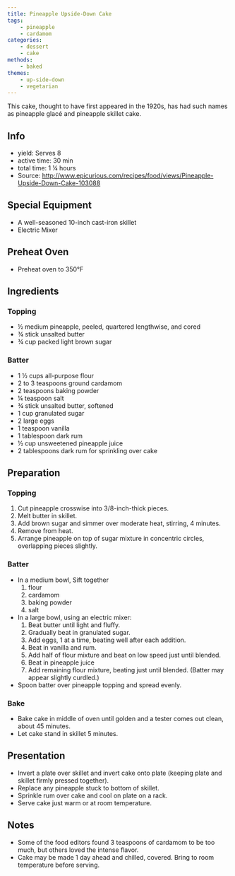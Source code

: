 ```yaml
---
title: Pineapple Upside-Down Cake
tags:
    - pineapple
    - cardamom
categories: 
    - dessert
    - cake
methods:
    - baked
themes:
    - up-side-down
    - vegetarian
---
```


This cake, thought to have first appeared in the 1920s, has had such names as pineapple glacé and pineapple skillet cake.

## Info

-   yield: Serves 8
-   active time: 30 min
-   total time: 1 ¼ hours
-   Source: http://www.epicurious.com/recipes/food/views/Pineapple-Upside-Down-Cake-103088

## Special Equipment

-   A well-seasoned 10-inch cast-iron skillet
-   Electric Mixer

## Preheat Oven

-   Preheat oven to 350°F

## Ingredients

### Topping

-   ½ medium pineapple, peeled, quartered lengthwise, and cored
-   ¾ stick unsalted butter
-   ¾ cup packed light brown sugar

### Batter

-   1 ½ cups all-purpose flour
-   2 to 3 teaspoons ground cardamom
-   2 teaspoons baking powder
-   ¼ teaspoon salt
-   ¾ stick unsalted butter, softened
-   1 cup granulated sugar
-   2 large eggs
-   1 teaspoon vanilla
-   1 tablespoon dark rum
-   ½ cup unsweetened pineapple juice
-   2 tablespoons dark rum for sprinkling over cake

## Preparation

### Topping

1.  Cut pineapple crosswise into 3/8-inch-thick pieces.
2.  Melt butter in skillet.
3.  Add brown sugar and simmer over moderate heat, stirring, 4 minutes.
4.  Remove from heat.
5.  Arrange pineapple on top of sugar mixture in concentric circles,
    overlapping pieces slightly.

### Batter

-   In a medium bowl, Sift together
    1.  flour
    2.  cardamom
    3.  baking powder
    4.  salt
-   In a large bowl, using an electric mixer:
    1.  Beat butter until light and fluffy.
    2.  Gradually beat in granulated sugar.
    3.  Add eggs, 1 at a time, beating well after each addition.
    4.  Beat in vanilla and rum.
    5.  Add half of flour mixture and beat on low speed just until
        blended.
    6.  Beat in pineapple juice
    7.  Add remaining flour mixture, beating just until blended. (Batter
        may appear slightly curdled.)
-   Spoon batter over pineapple topping and spread evenly.

### Bake

-   Bake cake in middle of oven until golden and a tester comes out
    clean, about 45 minutes.
-   Let cake stand in skillet 5 minutes.

## Presentation

-   Invert a plate over skillet and invert cake onto plate (keeping
    plate and skillet firmly pressed together).
-   Replace any pineapple stuck to bottom of skillet.
-   Sprinkle rum over cake and cool on plate on a rack.
-   Serve cake just warm or at room temperature.

## Notes

-   Some of the food editors found 3 teaspoons of cardamom to be too
    much, but others loved the intense flavor.
-   Cake may be made 1 day ahead and chilled, covered. Bring to room
    temperature before serving.
